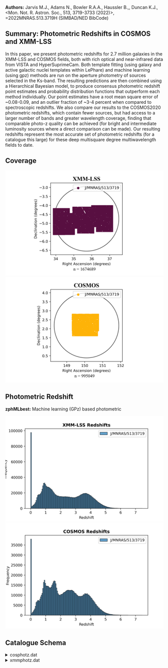 **Authors:** Jarvis M.J., Adams N., Bowler R.A.A., Haussler B.,, Duncan K.J., <Mon. Not. R. Astron. Soc., 513, 3719-3733 (2022)>, =2022MNRAS.513.3719H (SIMBAD/NED BibCode)

## Summary: Photometric Redshifts in COSMOS and XMM-LSS 

In this paper, we present photometric redshifts for 2.7 million galaxies in the XMM-LSS and COSMOS fields, both with rich optical and near-infrared data from VISTA and HyperSuprimeCam. Both template fitting (using galaxy and active galactic nuclei templates within LePhare) and machine learning (using gpz) methods are run on the aperture photometry of sources selected in the Ks-band. The resulting predictions are then combined using a Hierarchical Bayesian model, to produce consensus photometric redshift point estimates and probability distribution functions that outperform each method individually. Our point estimates have a root mean square error of ~0.08-0.09, and an outlier fraction of ~3-4 percent when compared to spectroscopic redshifts. We also compare our results to the COSMOS2020 photometric redshifts, which contain fewer sources, but had access to a larger number of bands and greater wavelength coverage, finding that comparable photo-z quality can be achieved (for bright and intermediate luminosity sources where a direct comparison can be made). Our resulting redshifts represent the most accurate set of photometric redshifts (for a catalogue this large) for these deep multisquare degree multiwavelength fields to date.
## Coverage
![image](https://raw.githubusercontent.com/joshgithubbin/Sherlock-DDF/refs/heads/main/Catalogue%20Plotting/Catalogues/J-MNRAS-513-3719/Subcatalogues/XMM-LSS/Plots/fieldcover.png)
![image](https://raw.githubusercontent.com/joshgithubbin/Sherlock-DDF/refs/heads/main/Catalogue%20Plotting/Catalogues/J-MNRAS-513-3719/Subcatalogues/COSMOS/Plots/fieldcover.png)
## Photometric Redshift 
 
**zphMLbest:** Machine learning (GPz) based photometric 
 

![image](https://raw.githubusercontent.com/joshgithubbin/Sherlock-DDF/refs/heads/main/Catalogue%20Plotting/Catalogues/J-MNRAS-513-3719/Subcatalogues/XMM-LSS/Plots/zphot.png)
![image](https://raw.githubusercontent.com/joshgithubbin/Sherlock-DDF/refs/heads/main/Catalogue%20Plotting/Catalogues/J-MNRAS-513-3719/Subcatalogues/COSMOS/Plots/zphot.png)
## Catalogue Schema

<details>
<summary>cosphotz.dat</summary>

| Bytes   | Format   | Units    | Label       | Explanations                               |
|:--------|:---------|:---------|:------------|:-------------------------------------------|
| 1- 18   | F18.14   | deg      | RAdeg       | Celestial right ascension (J2000) (RA2000) |
| 20- 37  | F18.16   | deg      | DEdeg       | Celestial declination (J2000) (DEC2000)    |
| 39- 48  | F10.8    | ---      | zphMLbest   | Machine learning (GPz) based photometric   |
| 50- 57  | F8.6     | ---      | e_zphMLbest | Uncertainty on zphMLbest (photo_z_ML_err)  |
| 59- 78  | F20.18   | ---      | zphTemp     | Template fitting (LePhare) based           |
| 80- 98  | F19.17   | ---      | e_zphTemp   | Uncertainty on zphTemp                     |
| 100-120 | F21.19   | ---      | zphHBbest   | Hybrid (Hierarchical Bayesian combination) |
| 122-141 | E20.18   | ---      | e_zphHBbest | ? Uncertainty on zphHBbest                 |
| 143     | I1       | ---      | Flag        | [0/1] Flag identifying quality of          |
| 145-167 | E23.17   | mW/m2/Hz | FCFHT-u     | ?=-99 u-band flux (from CFHT data)         |
| 169-191 | E23.17   | mW/m2/Hz | FHSC-g      | ?=-99 g-band flux (from HSC data)          |
| 193-215 | E23.17   | mW/m2/Hz | FHSC-r      | ?=-99 r-band flux (from HSC data)          |
| 217-239 | E23.17   | mW/m2/Hz | FHSC-i      | ?=-99 i-band flux (from HSC data)          |
| 241-263 | E23.17   | mW/m2/Hz | FHSC-z      | ?=-99 z-band flux (from HSC data)          |
| 265-287 | E23.17   | mW/m2/Hz | FHSC-y      | ?=-99 y-band flux (from HSC data)          |
| 289-311 | E23.17   | mW/m2/Hz | FVISTA-Y    | ?=-99 Y-band flux (from VISTA data)        |
| 313-335 | E23.17   | mW/m2/Hz | FVISTA-J    | ?=-99 J-band flux (from VISTA data)        |
| 337-359 | E23.17   | mW/m2/Hz | FVISTA-H    | ?=-99 H-band flux (from VISTA data)        |
| 361-383 | E23.17   | mW/m2/Hz | FVISTA-Ks   | ?=-99 Ks-band flux (from VISTA data)       |
| 385-407 | E23.17   | mW/m2/Hz | e_FCFHT-u   | []?=-99 Uncertainty on u-band flux         |
| 409-431 | E23.17   | mW/m2/Hz | e_FHSC-g    | ?=-99 Uncertainty on g-band flux           |
| 433-455 | E23.17   | mW/m2/Hz | e_FHSC-r    | ?=-99 Uncertainty on r-band flux           |
| 457-479 | E23.17   | mW/m2/Hz | e_FHSC-i    | ?=-99 Uncertainty on i-band flux           |
| 481-503 | E23.17   | mW/m2/Hz | e_FHSC-z    | ?=-99 Uncertainty on z-band flux           |
| 505-527 | E23.17   | mW/m2/Hz | e_FHSC-y    | ?=-99 Uncertainty on y-band flux           |
| 529-550 | E22.17   | mW/m2/Hz | e_FVISTA-Y  | Uncertainty on Y-band flux                 |
| 552-573 | E22.17   | mW/m2/Hz | e_FVISTA-J  | Uncertainty on J-band flux                 |
| 575-596 | E22.17   | mW/m2/Hz | e_FVISTA-H  | Uncertainty on H-band flux                 |
| 598-619 | E22.17   | mW/m2/Hz | e_FVISTA-Ks | ? Uncertainty on Ks-band flux              |
</details>

<details>
<summary>xmmphotz.dat</summary>

| Bytes   | Format   | Units    | Label       | Explanations                               |
|:--------|:---------|:---------|:------------|:-------------------------------------------|
| 1- 18   | F18.15   | deg      | RAdeg       | Celestial right ascension (J2000) (RA2000) |
| 20- 38  | F19.16   | deg      | DEdeg       | Celestial declination (J2000) (DEC2000)    |
| 40- 49  | E10.5    | ---      | zphMLbest   | Machine learning (GPz) based photometric   |
| 51- 58  | F8.6     | ---      | e_zphMLbest | Uncertainty on zphMLbest (photo_z_ML_e)    |
| 60- 80  | F21.19   | ---      | zphTemp     | Template fitting (LePhare) based           |
| 82-100  | F19.17   | ---      | e_zphTemp   | Uncertainty on zphTemp (photo_z_TEMP)      |
| 102-122 | F21.19   | ---      | zphHBbest   | Hybrid (Hierarchical Bayesian combination) |
| 124-145 | F22.18   | ---      | e_zphHBbest | ? Uncertainty on zphHBbest (photo_z_HB_e)  |
| 147     | I1       | ---      | Flag        | [0/1] Flag identifying quality of photo-z  |
| 149-172 | E24.1    | mW/m2/Hz | FCFHT-u     | ?=-99 u-band flux (from CFHT data)         |
| 174-197 | E24.17   | mW/m2/Hz | FHSC-g      | ?=-99 g-band flux (from HSC data)          |
| 199-222 | E24.17   | mW/m2/Hz | FHSC-r      | ?=-99 r-band flux (from HSC data)          |
| 224-247 | E24.17   | mW/m2/Hz | FHSC-i      | ?=-99 i-band flux (from HSC data)          |
| 249-272 | E24.17   | mW/m2/Hz | FHSC-z      | ?=-99 z-band flux (from HSC data)          |
| 274-297 | E24.17   | mW/m2/Hz | FHSC-y      | ?=-99 y-band flux (from HSC data)          |
| 299-322 | E24.17   | mW/m2/Hz | FVISTA-Y    | ?=-99 Y-band flux (from VISTA data)        |
| 324-347 | E24.17   | mW/m2/Hz | FVISTA-J    | ?=-99 J-band flux (from VISTA data)        |
| 349-372 | E24.17   | mW/m2/Hz | FVISTA-H    | ?=-99 H-band flux (from VISTA data)        |
| 374-397 | E24.17   | mW/m2/Hz | FVISTA-Ks   | ?=-99 Ks-band flux (from VISTA data)       |
| 399-421 | E23.17   | mW/m2/Hz | e_FCFHT-u   | ?=-99 Uncertainty on u-band flux           |
| 423-445 | E23.17   | mW/m2/Hz | e_FHSC-g    | ?=-99 Uncertainty on g-band flux           |
| 447-469 | E23.17   | mW/m2/Hz | e_FHSC-r    | ?=-99 Uncertainty on r-band flux           |
| 471-493 | E23.17   | mW/m2/Hz | e_FHSC-i    | ?=-99 Uncertainty on i-band flux           |
| 495-517 | E23.17   | mW/m2/Hz | e_FHSC-z    | ?=-99 Uncertainty on z-band flux           |
| 519-541 | E23.17   | mW/m2/Hz | e_FHSC-y    | ?=-99 Uncertainty on y-band flux           |
| 543-564 | E22.17   | mW/m2/Hz | e_FVISTA-Y  | ?=-99 Uncertainty on Y-band flux           |
| 566-587 | E22.17   | mW/m2/Hz | e_FVISTA-J  | ?=-99 Uncertainty on J-band flux           |
| 589-610 | E22.17   | mW/m2/Hz | e_FVISTA-H  | ?=-99 Uncertainty on H-band flux           |
| 612-633 | E22.17   | mW/m2/Hz | e_FVISTA-Ks | ?=-99 Uncertainty on Ks-band flux          |
</details>
